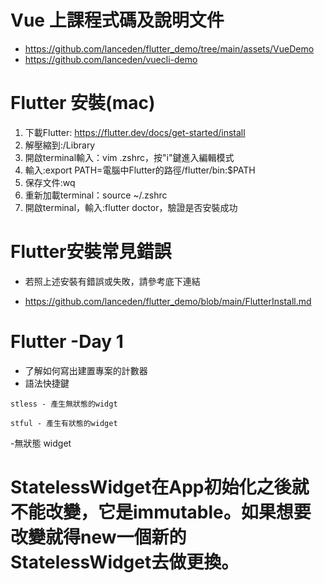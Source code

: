 # Vue 上課程式碼及說明文件
- https://github.com/lanceden/flutter_demo/tree/main/assets/VueDemo
- https://github.com/lanceden/vuecli-demo

# Flutter 安裝(mac)

1. 下載Flutter: https://flutter.dev/docs/get-started/install
2. 解壓縮到:/Library
3. 開啟terminal輸入：vim .zshrc，按"i"鍵進入編輯模式
4. 輸入:export PATH=電腦中Flutter的路徑/flutter/bin:$PATH
5. 保存文件:wq
6. 重新加載terminal：source ~/.zshrc
6. 開啟terminal，輸入:flutter doctor，驗證是否安裝成功


# Flutter安裝常見錯誤

* 若照上述安裝有錯誤或失敗，請參考底下連結

* https://github.com/lanceden/flutter_demo/blob/main/FlutterInstall.md


# Flutter -Day 1

- 了解如何寫出建置專案的計數器
- 語法快捷鍵
```
stless - 產生無狀態的widgt

stful - 產生有狀態的widget
```

-無狀態 widget
# StatelessWidget在App初始化之後就不能改變，它是immutable。如果想要改變就得new一個新的StatelessWidget去做更換。
